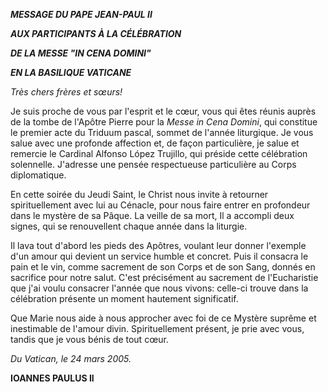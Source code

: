 ***MESSAGE DU PAPE JEAN-PAUL II***

***AUX PARTICIPANTS À LA CÉLÉBRATION***

***DE LA MESSE "IN CENA DOMINI"***

***EN LA BASILIQUE VATICANE***

*Très chers frères et sœurs!*

Je suis proche de vous par l'esprit et le cœur, vous qui êtes réunis auprès de la tombe de l'Apôtre Pierre pour la *Messe in Cena Domini*, qui constitue le premier acte du Triduum pascal, sommet de l'année liturgique. Je vous salue avec une profonde affection et, de façon particulière, je salue et remercie le Cardinal Alfonso López Trujillo, qui préside cette célébration solennelle. J'adresse une pensée respectueuse particulière au Corps diplomatique.

En cette soirée du Jeudi Saint, le Christ nous invite à retourner spirituellement avec lui au Cénacle, pour nous faire entrer en profondeur dans le mystère de sa Pâque. La veille de sa mort, Il a accompli deux signes, qui se renouvellent chaque année dans la liturgie.

Il lava tout d'abord les pieds des Apôtres, voulant leur donner l'exemple d'un amour qui devient un service humble et concret. Puis il consacra le pain et le vin, comme sacrement de son Corps et de son Sang, donnés en sacrifice pour notre salut. C'est précisément au sacrement de l'Eucharistie que j'ai voulu consacrer l'année que nous vivons: celle-ci trouve dans la célébration présente un moment hautement significatif.

Que Marie nous aide à nous approcher avec foi de ce Mystère suprême et inestimable de l'amour divin. Spirituellement présent, je prie avec vous, tandis que je vous bénis de tout cœur.

*Du Vatican, le 24 mars 2005.*

**IOANNES PAULUS II**